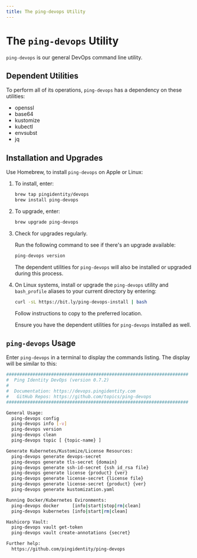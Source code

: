 ```yaml
---
title: The ping-devops Utility
---
```

# The `ping-devops` Utility

`ping-devops` is our general DevOps command line utility.

## Dependent Utilities

To perform all of its operations, `ping-devops` has a dependency on these utilities:

* openssl
* base64
* kustomize
* kubectl
* envsubst
* jq

## Installation and Upgrades

Use Homebrew, to install `ping-devops` on Apple or Linux:

1. To install, enter:

    ```sh
    brew tap pingidentity/devops
    brew install ping-devops
    ```

1. To upgrade, enter:

    ```sh
    brew upgrade ping-devops
    ```

1. Check for upgrades regularly.

    Run the following command to see if there's an upgrade available:

    ```sh
    ping-devops version
    ```

    The dependent utilities for `ping-devops` will also be installed or upgraded during this process.

1. On Linux systems, install or upgrade the `ping-devops` utility and `bash_profile` aliases to your current directory by entering:

    ```sh
    curl -sL https://bit.ly/ping-devops-install | bash
    ```

    Follow instructions to copy to the preferred location.

    Ensure you have the dependent utilities for `ping-devops` installed as well.

## `ping-devops` Usage

Enter `ping-devops` in a terminal to display the commands listing. The display will be similar to this:

```sh
#####################################################################
#  Ping Identity DevOps (version 0.7.2)
#
#  Documentation: https://devops.pingidentity.com
#   GitHub Repos: https://github.com/topics/ping-devops
#####################################################################

General Usage:
  ping-devops config
  ping-devops info [-v]
  ping-devops version
  ping-devops clean
  ping-devops topic [ {topic-name} ]

Generate Kubernetes/Kustomize/License Resources:
  ping-devops generate devops-secret
  ping-devops generate tls-secret {domain}
  ping-devops generate ssh-id-secret {ssh id_rsa file}
  ping-devops generate license {product} {ver}
  ping-devops generate license-secret {license file}
  ping-devops generate license-secret {product} {ver}
  ping-devops generate kustomization.yaml

Running Docker/Kubernetes Evironments:
  ping-devops docker     [info|start|stop|rm|clean]
  ping-devops kubernetes [info|start|rm|clean]

Hashicorp Vault:
  ping-devops vault get-token
  ping-devops vault create-annotations {secret}

Further help:
  https://github.com/pingidentity/ping-devops
```
